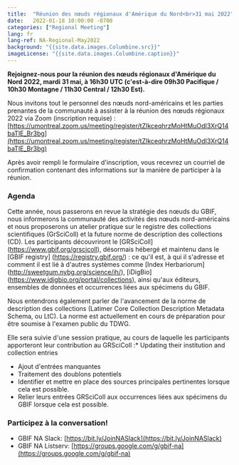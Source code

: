 ```yaml
---
title:  "Réunion des nœuds régionaux d'Amérique du Nord<br>31 mai 2022"
date:   2022-01-18 10:00:00 -0700
categories: ["Regional Meeting"]
lang: fr
lang-ref: NA-Regional-May2022
background: "{{site.data.images.Columbine.src}}"
imageLicense: "{{site.data.images.Columbine.caption}}"
---
```


**Rejoignez-nous pour la réunion des nœuds régionaux d'Amérique du Nord 2022, mardi 31 mai, à 16h30 UTC (c'est-à-dire 09h30 Pacifique / 10h30 Montagne / 11h30 Central / 12h30 Est).**

Nous invitons tout le personnel des nœuds nord-américains et les parties prenantes de la communauté à assister à la réunion des nœuds régionaux 2022 via Zoom (inscription requise) : [https://umontreal.zoom.us/meeting/register/tZIkceqhrzMoHtMuOdI3XrQ14baTlE_Br3bg](https://umontreal.zoom.us/meeting/register/tZIkceqhrzMoHtMuOdI3XrQ14baTlE_Br3bg)

Après avoir rempli le formulaire d'inscription, vous recevrez un courriel de confirmation contenant des informations sur la manière de participer à la réunion.

### Agenda
Cette année, nous passerons en revue la stratégie des nœuds du GBIF, nous informerons la communauté des activités des nœuds nord-américains et nous proposerons un atelier pratique sur le registre des collections scientifiques (GrSciColl) et la future norme de description des collections (CD). Les participants découvriront le [GRSciColl] (https://www.gbif.org/grscicoll), désormais hébergé et maintenu dans le [GBIF registry] (https://registry.gbif.org/) : ce qu'il est, à qui il s'adresse et comment il est lié à d'autres systèmes comme [Index Herbariorum] (http://sweetgum.nybg.org/science/ih/), [iDigBio] (https://www.idigbio.org/portal/collections), ainsi qu'aux éditeurs, ensembles de données et occurrences liées aux spécimens du GBIF.

Nous entendrons également parler de l'avancement de la norme de description des collections (Latimer Core Collection Description Metadata Schema, ou LtC). La norme est actuellement en cours de préparation pour être soumise à l'examen public du TDWG.

Elle sera suivie d'une session pratique, au cours de laquelle les participants apporteront leur contribution au GRSciColl :* Updating their institution and collection entries
* Ajout d'entrées manquantes
* Traitement des doublons potentiels
* Identifier et mettre en place des sources principales pertinentes lorsque cela est possible.
* Relier leurs entrées GRSciColl aux occurrences liées aux spécimens du GBIF lorsque cela est possible.

### Participez à la conversation!
* GBIF NA Slack: [https://bit.ly/JoinNASlack](https://bit.ly/JoinNASlack)
* GBIF NA Listserv: [https://groups.google.com/g/gbif-na](https://groups.google.com/g/gbif-na)

<!--- ### Materials and resources from the meeting (view only): --->
